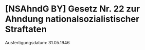 # [NSAhndG BY] Gesetz Nr. 22 zur Ahndung nationalsozialistischer Straftaten

Ausfertigungsdatum: 31.05.1946

 
